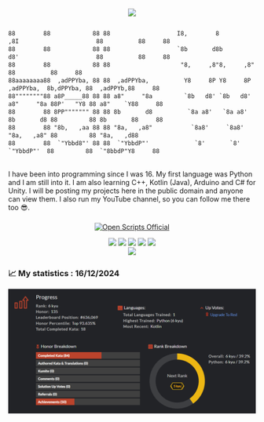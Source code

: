 <br clear="both">

<div align="center">
  <img src="Assets/GithubGIF.gif">
</div>

###


###


###


###



```
88        88            88 88                   I8,        8        ,8I                      88          88     88 
88        88            88 88                   `8b       d8b       d8'                      88          88     88
88        88            88 88                    "8,     ,8"8,     ,8"                       88          88     88
88aaaaaaaa88  ,adPPYba, 88 88  ,adPPYba,          Y8     8P Y8     8P  ,adPPYba,  8b,dPPYba, 88  ,adPPYb,88     88
88""""""""88 a8P_____88 88 88 a8"     "8a         `8b   d8' `8b   d8' a8"     "8a 88P'   "Y8 88 a8"    `Y88     88
88        88 8PP""""""" 88 88 8b       d8          `8a a8'   `8a a8'  8b       d8 88         88 8b       88     88
88        88 "8b,   ,aa 88 88 "8a,   ,a8"           `8a8'     `8a8'   "8a,   ,a8" 88         88 "8a,   ,d88     
88        88  `"Ybbd8"' 88 88  `"YbbdP"'             `8'       `8'     `"YbbdP"'  88         88  `"8bbdP"Y8     88
```

<br>
I have been into programming since I was 16. My first language was Python and I am still into it. I am also learning C++, Kotlin (Java), Arduino and C# for Unity. I will be posting my projects here in the public domain and anyone can view them. I also run my YouTube channel, so you can follow me there too 😎.


<p align="left"></p>

###


<p align="center">
  <a href="https://www.youtube.com/@OpenScriptsOfficial">
      <img src="https://yt3.googleusercontent.com/IOEJlgc4zf1PaBwUvU5zN-ACQ7vNwDSNDLwjaJIIUu8i2zckmOuwvg9YUV_O8mRVhhyubvlx-Q=w1707-fcrop64=1,00005a57ffffa5a8-k-c0xffffffff-no-nd-rj" alt="Open Scripts Official">
  </a>

<div align="center">
  <img src="https://img.shields.io/badge/Python-ffc870"/>
  <img src="https://img.shields.io/badge/C%2B%2B-FF0000"/>
  <img src="https://img.shields.io/badge/Arduino-40E0D0"/>
  <img src="https://img.shields.io/badge/C%23-8A2BE2"/>
  <img src="https://img.shields.io/badge/Kotlin-D2691E"/>
</div>

<div align="center">
<img src="https://img.shields.io/badge/Youtube-FF0000"/>
</div>  
</p>

###

<h3 align="left">📈 My statistics : 16/12/2024</h3>
<p align="center">
<img src="Assets/CodewarsStatistic.png" alt="Statistic"/>
</p>
